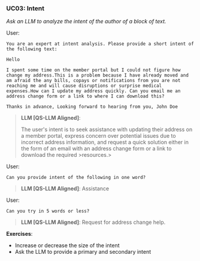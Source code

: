 ### UC03: Intent
*Ask an LLM to analyze the intent of the author of a block of text.*

User:

```
You are an expert at intent analysis. Please provide a short intent of the following text:

Hello

I spent some time on the member portal but I could not figure how change my address.This is a problem because I have already moved and am afraid the any bills, copays or notifications from you are not reaching me and will cause disruptions or surprise medical expenses.How can I update my address quickly. Can you email me an address change form or a link to where I can download this?

Thanks in advance, Looking forward to hearing from you, John Doe
```

>**LLM [QS-LLM Aligned]**:
>
>The user's intent is to seek assistance with updating their address on a member portal, express concern over potential issues due to incorrect address information, and request a quick solution either in the form of an email with an address change form or a link to download the required >resources.>

User:
```
Can you provide intent of the following in one word?
```

>**LLM [QS-LLM Aligned]**: Assistance

User:
```
Can you try in 5 words or less?
```

>**LLM [QS-LLM Aligned]**: Request for address change help.

**Exercises**:

- Increase or decrease the size of the intent
- Ask the LLM to provide a primary and secondary intent
